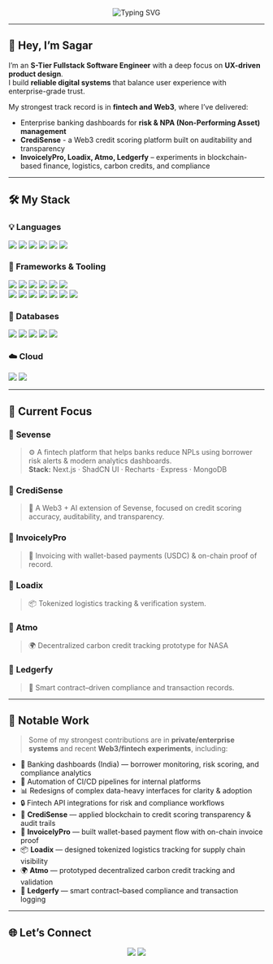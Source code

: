 <!-- PROFILE README FOR SAGAR SREEKUMAR -->

<p align="center">
  <img src="https://readme-typing-svg.demolab.com?font=Fira+Code&duration=2500&pause=1000&color=00F7FF&center=true&vCenter=true&width=600&lines=Fullstack+Software+Engineer;UX-first+Systems+Builder;Failproof+Product+Engineering+for+Fintech+Brands;Building+Next-gen+tools" alt="Typing SVG" />
</p>

---

## 👋 Hey, I’m Sagar

I’m an **S-Tier Fullstack Software Engineer** with a deep focus on **UX-driven product design**.  
I build **reliable digital systems** that balance user experience with enterprise-grade trust.  

My strongest track record is in **fintech and Web3**, where I’ve delivered:  
- Enterprise banking dashboards for **risk & NPA (Non-Performing Asset) management**  
- **CrediSense** - a Web3 credit scoring platform built on auditability and transparency  
- **InvoicelyPro, Loadix, Atmo, Ledgerfy** – experiments in blockchain-based finance, logistics, carbon credits, and compliance  

---

## 🛠️ My Stack

### 💡 Languages
<p>
  <img src="https://img.shields.io/badge/Python-3776AB?style=flat&logo=python&logoColor=white"/>
  <img src="https://img.shields.io/badge/C-00599C?style=flat&logo=c&logoColor=white"/>
  <img src="https://img.shields.io/badge/C++-004482?style=flat&logo=c%2B%2B&logoColor=white"/>
  <img src="https://img.shields.io/badge/Java-ED8B00?style=flat&logo=openjdk&logoColor=white"/>
  <img src="https://img.shields.io/badge/JavaScript-F7DF1E?style=flat&logo=javascript&logoColor=black"/>
  <img src="https://img.shields.io/badge/TypeScript-3178C6?style=flat&logo=typescript&logoColor=white"/>
</p>

### 🧱 Frameworks & Tooling
<p>
  <img src="https://img.shields.io/badge/TensorFlow-FF6F00?style=flat&logo=tensorflow&logoColor=white"/>
  <img src="https://img.shields.io/badge/PyTorch-EE4C2C?style=flat&logo=pytorch&logoColor=white"/>
  <img src="https://img.shields.io/badge/Scikit--learn-F7931E?style=flat&logo=scikit-learn&logoColor=white"/>
  <img src="https://img.shields.io/badge/Pandas-150458?style=flat&logo=pandas&logoColor=white"/>
  <img src="https://img.shields.io/badge/Numpy-013243?style=flat&logo=numpy&logoColor=white"/>
  <img src="https://img.shields.io/badge/Matplotlib-11557C?style=flat&logo=matplotlib&logoColor=white"/>
  <br />
  <img src="https://img.shields.io/badge/React-61DAFB?style=flat&logo=react&logoColor=black"/>
  <img src="https://img.shields.io/badge/Next.js-000000?style=flat&logo=nextdotjs&logoColor=white"/>
  <img src="https://img.shields.io/badge/Angular-DD0031?style=flat&logo=angular&logoColor=white"/>
  <img src="https://img.shields.io/badge/Vite-646CFF?style=flat&logo=vite&logoColor=white"/>
  <img src="https://img.shields.io/badge/SpringBoot-6DB33F?style=flat&logo=springboot&logoColor=white"/>
  <img src="https://img.shields.io/badge/Node.js-339933?style=flat&logo=nodedotjs&logoColor=white"/>
  <img src="https://img.shields.io/badge/Arduino-00979D?style=flat&logo=arduino&logoColor=white"/>
</p>

### 🧬 Databases
<p>
  <img src="https://img.shields.io/badge/MongoDB-47A248?style=flat&logo=mongodb&logoColor=white"/>
  <img src="https://img.shields.io/badge/PostgreSQL-336791?style=flat&logo=postgresql&logoColor=white"/>
  <img src="https://img.shields.io/badge/MySQL-4479A1?style=flat&logo=mysql&logoColor=white"/>
  <img src="https://img.shields.io/badge/SQL-E38C00?style=flat&logo=sqlite&logoColor=white"/>
  <img src="https://img.shields.io/badge/NoSQL-3F3F3F?style=flat"/>
</p>

### ☁️ Cloud
<p>
  <img src="https://img.shields.io/badge/AWS-232F3E?style=flat&logo=amazonaws&logoColor=white"/>
  <img src="https://img.shields.io/badge/Google_Cloud-4285F4?style=flat&logo=googlecloud&logoColor=white"/>
</p>

---

## 🚀 Current Focus

### 🔹 **Sevense** 
> ⚙️ A fintech platform that helps banks reduce NPLs using borrower risk alerts & modern analytics dashboards.  
> **Stack:** Next.js · ShadCN UI · Recharts · Express · MongoDB  

### 🔹 **CrediSense**  
> 🔗 A Web3 + AI extension of Sevense, focused on credit scoring accuracy, auditability, and transparency.  

### 🔹 **InvoicelyPro**  
> 💸 Invoicing with wallet-based payments (USDC) & on-chain proof of record.  

### 🔹 **Loadix**  
> 📦 Tokenized logistics tracking & verification system.  

### 🔹 **Atmo**  
> 🌍 Decentralized carbon credit tracking prototype for NASA

### 🔹 **Ledgerfy**  
> 📑 Smart contract–driven compliance and transaction records.  

---

## 🔐 Notable Work

> Some of my strongest contributions are in **private/enterprise systems** and recent **Web3/fintech experiments**, including:

- 🏦 Banking dashboards (India) — borrower monitoring, risk scoring, and compliance analytics  
- 🔄 Automation of CI/CD pipelines for internal platforms  
- 📊 Redesigns of complex data-heavy interfaces for clarity & adoption  
- 🔒 Fintech API integrations for risk and compliance workflows  
- 🔗 **CrediSense** — applied blockchain to credit scoring transparency & audit trails  
- 💸 **InvoicelyPro** — built wallet-based payment flow with on-chain invoice proof  
- 📦 **Loadix** — designed tokenized logistics tracking for supply chain visibility  
- 🌍 **Atmo** — prototyped decentralized carbon credit tracking and validation  
- 📑 **Ledgerfy** — smart contract–based compliance and transaction logging  

---


## 🌐 Let’s Connect

<p align="center">
  <a href="https://linkedin.com/in/sagarsreekumar"><img src="https://img.shields.io/badge/LinkedIn-blue?style=flat&logo=linkedin&logoColor=white" /></a>
  <a href="https://tuskertron.com"><img src="https://img.shields.io/badge/Website-000000?style=flat&logo=github&logoColor=white" /></a>
</p>

